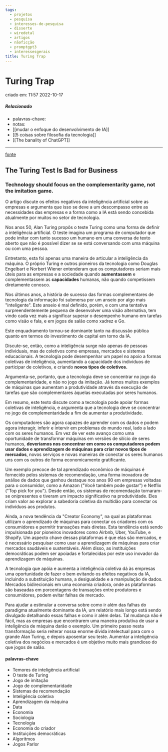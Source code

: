 ```yaml
---
tags:
  - projetos
  - pesquisa
  - interesses-de-pesquisa
  - disserte
  - wiredetal
  - artigos
  - nãoficção
  - promptgpt3
  - interessesgerais
title: Turing Trap
---
```

# Turing Trap
criado em: 11:57 2022-10-17

##### Relacionado
- palavras-chave: 
- notas: 
- [[mudar o enfoque do desenvolvimento de IA]]
- [[5 coisas sobre filosofia da tecnologia]]
- [[The banality of ChatGPT]]

---
[fonte](https://www.wired.com/story/artificial-intelligence-turing-test-economics-business/)
## The Turing Test Is Bad for Business

### Technology should focus on the complementarity game, not the imitation game.

O artigo discute os efeitos negativos da inteligência artificial sobre as empresas e argumenta que isso se deve a um descompasso entre as necessidades das empresas e a forma como a IA está sendo concebida atualmente por muitos no setor de tecnologia.

Nos anos 50, Alan Turing propôs o teste Turing como uma forma de definir a inteligência artificial. O teste imagina um programa de computador que pode imitar com tanto sucesso um humano em uma conversa de texto aberto que não é possível dizer se se está conversando com uma máquina ou com uma pessoa.

Entretanto, esta foi apenas uma maneira de articular a inteligência da máquina. O próprio Turing e outros pioneiros da tecnologia como Douglas Engelbart e Norbert Wiener entenderam que os computadores seriam mais úteis para as empresas e a sociedade quando **aumentassem** e complementassem as **capacidades** humanas, não quando competissem diretamente conosco.

Nos últimos anos, a história de sucesso das formas complementares de tecnologia da informação foi submersa por um anseio por algo mais "inteligente". Este anseio é mal definido, porém, e com uma tentativa surpreendentemente pequena de desenvolver uma visão alternativa, tem vindo cada vez mais a significar superar o desempenho humano em tarefas como visão e fala, e em jogos de salão como xadrez e Go.

Este enquadramento tornou-se dominante tanto na discussão pública quanto em termos do investimento de capital em torno da IA.

Discute-se, então,  como a inteligência surge não apenas de pessoas individuais, mas de coletivos como empresas, mercados e sistemas educacionais. A tecnologia pode desempenhar um papel no apoio a formas coletivas de inteligência, aumentando a capacidade dos indivíduos de participar de coletivos, e criando **novos tipos de coletivos.**

Argumenta-se, portanto, que a tecnologia deve se concentrar no jogo da complementaridade, e não no jogo da imitação. Já temos muitos exemplos de máquinas que aumentam a produtividade através da execução de tarefas que são complementares àquelas executadas por seres humanos.

Em resumo, este texto discute como a tecnologia pode apoiar formas coletivas de inteligência, e argumenta que a tecnologia deve se concentrar no jogo de complementaridade a fim de aumentar a produtividade.

Os computadores são agora capazes de aprender com os dados e podem agora interagir, inferir e intervir em problemas do mundo real, lado a lado com os seres humanos. Em vez de ver este avanço como uma oportunidade de transformar máquinas em versões de silício de seres humanos, **deveríamos nos concentrar em como os computadores podem usar dados e aprendizagem de máquinas para criar novos tipos de mercados**, novos serviços e novas maneiras de conectar os seres humanos uns com os outros de forma economicamente gratificante.

Um exemplo precoce de tal aprendizado econômico de máquinas é fornecido pelos sistemas de recomendação, uma forma inovadora de análise de dados que ganhou destaque nos anos 90 em empresas voltadas para o consumidor, como a Amazon ("Você também pode gostar") e Netflix ("Top pick for you"). Desde então, os sistemas de recomendação tornaram-se onipresentes e tiveram um impacto significativo na produtividade. Eles criam valor ao explorar a sabedoria coletiva da multidão para conectar os indivíduos aos produtos.

Ainda, a nova tendência da "Creator Economy", na qual as plataformas utilizam o aprendizado de máquinas para conectar os criadores com os consumidores e permitir transações mais diretas. Esta tendência está sendo impulsionada por pioneiros inovadores como Airbnb, Uber, YouTube, e Shopify. Um aspecto chave dessas plataformas é que elas são mercados, e é necessário pesquisar como usar a aprendizagem de máquinas para criar mercados saudáveis e sustentáveis. Além disso, as instituições democráticas podem ser apoiadas e fortalecidas por este uso inovador da aprendizagem de máquinas.

A tecnologia que apóia e aumenta a inteligência coletiva dá às empresas uma oportunidade de fazer o bem evitando os efeitos negativos da IA, incluindo a substituição humana, a desigualdade e a manipulação de dados. Mercados bidirecionais em uma economia criadora, onde as plataformas são baseadas em porcentagens de transações entre produtores e consumidores, podem evitar falhas de mercado.

Para ajudar a estimular a conversa sobre como ir além das falhas do paradigma atualmente dominante da IA, um relatório mais longo está sendo divulgado detalhando essas falhas e como ir além delas. Tal mudança não é fácil, mas as empresas que encontrarem uma maneira produtiva de usar a inteligência de máquina darão o exemplo. Um primeiro passo nesta transformação seria reiterar nossa enorme dívida intelectual para com o grande Alan Turing, e depois aposentar seu teste. Aumentar a inteligência coletiva dos negócios e mercados é um objetivo muito mais grandioso do que jogos de salão.

#### palavras-chave
- Temores de inteligência artificial
- O teste de Turing
- Jogo de imitação
- Jogo de complementaridade
- Sistemas de recomendação
- Inteligência coletiva
- Aprendizagem da máquina
- Data
- Economia
- Sociologia
- Tecnologia
- Economia do criador
- Instituições democráticas
- Algoritmos
- Jogos Parlor